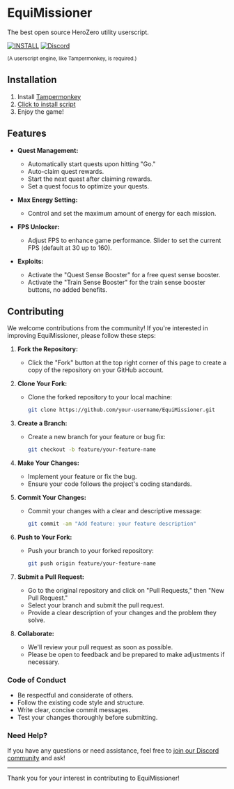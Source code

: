 # EquiMissioner
The best open source HeroZero utility userscript.

[![INSTALL](https://img.shields.io/badge/INSTALL-GREEN?style=for-the-badge)](https://raw.githubusercontent.com/lilyprism/EquiMissioner/refs/heads/main/EquiMissioner.user.js)
[![Discord](https://img.shields.io/badge/Join%20our%20Discord-7289DA?style=for-the-badge&logo=discord&logoColor=white)](https://discord.gg/ZEXdQreFxF)

<small>(A userscript engine, like Tampermonkey, is required.)</small>

## Installation

1. Install [Tampermonkey](https://tampermonkey.net/)
2. [Click to install script](https://raw.githubusercontent.com/lilyprism/EquiMissioner/refs/heads/main/EquiMissioner.user.js)
3. Enjoy the game!

## Features

- **Quest Management:**
  - Automatically start quests upon hitting "Go."
  - Auto-claim quest rewards.
  - Start the next quest after claiming rewards.
  - Set a quest focus to optimize your quests.
  
- **Max Energy Setting:**
  - Control and set the maximum amount of energy for each mission.
  
- **FPS Unlocker:**
  - Adjust FPS to enhance game performance. Slider to set the current FPS (default at 30 up to 160).
  
- **Exploits:**
  - Activate the "Quest Sense Booster" for a free quest sense booster.
  - Activate the "Train Sense Booster" for the train sense booster buttons, no added benefits.

## Contributing

We welcome contributions from the community! If you're interested in improving EquiMissioner, please follow these steps:

1. **Fork the Repository:**
   - Click the "Fork" button at the top right corner of this page to create a copy of the repository on your GitHub account.

2. **Clone Your Fork:**
   - Clone the forked repository to your local machine:
     ```bash
     git clone https://github.com/your-username/EquiMissioner.git
     ```
     
3. **Create a Branch:**
   - Create a new branch for your feature or bug fix:
     ```bash
     git checkout -b feature/your-feature-name
     ```

4. **Make Your Changes:**
   - Implement your feature or fix the bug.
   - Ensure your code follows the project's coding standards.

5. **Commit Your Changes:**
   - Commit your changes with a clear and descriptive message:
     ```bash
     git commit -am "Add feature: your feature description"
     ```

6. **Push to Your Fork:**
   - Push your branch to your forked repository:
     ```bash
     git push origin feature/your-feature-name
     ```

7. **Submit a Pull Request:**
   - Go to the original repository and click on "Pull Requests," then "New Pull Request."
   - Select your branch and submit the pull request.
   - Provide a clear description of your changes and the problem they solve.

8. **Collaborate:**
   - We'll review your pull request as soon as possible.
   - Please be open to feedback and be prepared to make adjustments if necessary.

### Code of Conduct

- Be respectful and considerate of others.
- Follow the existing code style and structure.
- Write clear, concise commit messages.
- Test your changes thoroughly before submitting.

### Need Help?

If you have any questions or need assistance, feel free to [join our Discord community](https://discord.gg/ZEXdQreFxF) and ask!

---

Thank you for your interest in contributing to EquiMissioner!
